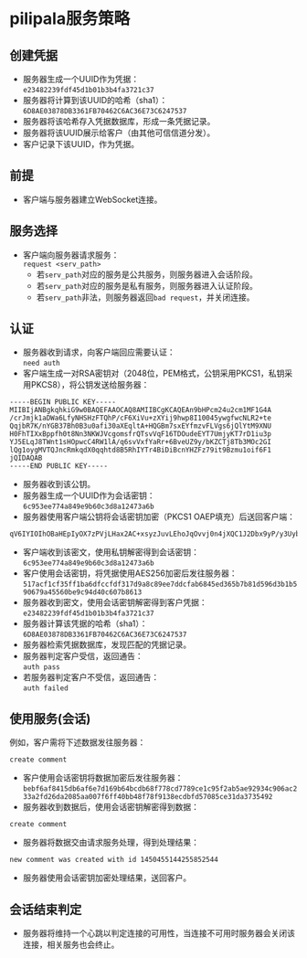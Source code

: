 # pilipala服务策略

## 创建凭据

* 服务器生成一个UUID作为凭据：  
`e23482239fdf45d1b01b3b4fa3721c37`
* 服务器将计算到该UUID的哈希（sha1）：  
`6D8AE03878DB3361FB70462C6AC36E73C6247537`
* 服务器将该哈希存入凭据数据库，形成一条凭据记录。
* 服务器将该UUID展示给客户（由其他可信信道分发）。
* 客户记录下该UUID，作为凭据。

## 前提

* 客户端与服务器建立WebSocket连接。

## 服务选择

* 客户端向服务器请求服务：  
`request <serv_path>`
  * 若`serv_path`对应的服务是公共服务，则服务器进入会话阶段。
  * 若`serv_path`对应的服务是私有服务，则服务器进入认证阶段。
  * 若`serv_path`非法，则服务器返回`bad request`，并关闭连接。

## 认证

* 服务器收到请求，向客户端回应需要认证：  
`need auth`
* 客户端生成一对RSA密钥对（2048位，PEM格式，公钥采用PKCS1，私钥采用PKCS8），将公钥发送给服务器：

```text
-----BEGIN PUBLIC KEY-----
MIIBIjANBgkqhkiG9w0BAQEFAAOCAQ8AMIIBCgKCAQEAn9bHPcm24u2cm1MF1G4A
/crJmjk1aDWa6LfyNHSHzFTQhP/cF6XiVu+zXYij9hwp8I10045ywgfwcNLR2+te
QqjbR7K/nYGB37Bh0B3u0afi30aXEqltA+HQGBm7sxEYfmzvFLVgs6jQlYtM9XNU
H0FhTIXxBppfh0t8Nn3NKWJVcgomsfrQTsvVqF16TDOudeEYT7UmjyKT7rD1iu3p
YJ5ELqJ8TWnt1sHOpwcC4RW1lA/q6svVxfYaRr+6BveUZ9y/bKZCTj8Tb3MOc2GI
lQg1oygMVTQJncRmkqdX0qqhtd8B5RhIYTr4BiDiBcnYHZFz79it9Bzmu1oif6F1
jQIDAQAB
-----END PUBLIC KEY-----
```

* 服务器收到该公钥。
* 服务器生成一个UUID作为会话密钥：  
`6c953ee774a849e9b60c3d8a12473a6b`
* 服务器使用客户端公钥将会话密钥加密（PKCS1 OAEP填充）后送回客户端：

```text
qV6IYIOIhOBaHEpIyOX7zPVjLHax2AC+xsyzJuvLEhoJqOvvj0n4jXQC1J2Dbx9yP/y3UybccSbXj7ut+EW0UORC6rA3sMA/R+p2F5hlgJhPdzDLKoOvpWxtROq23OX6i4yoqZ3MoituqGICBxoVopz30TVc3Y+ayHPYYrkNvYc5PBZu2BGgPmM/CLiuc1dQ3o6fJ0LkamXkiBqTu4e9lwEOLJaE2ht+VGW0zue6ecIlUEjHrcU37m9kLlFsEeAweDtg3ppoKtnEVziy46m6ygnCbbxUbamxGdq+N6AFuCWl/C5VY7B05YOMCV9KNZgv6SE2LcUaHhSbrZTc/OFSTg==
```

* 客户端收到该密文，使用私钥解密得到会话密钥：
`6c953ee774a849e9b60c3d8a12473a6b`
* 客户使用会话密钥，将凭据使用AES256加密后发往服务器：
`517acf1cf35ff1ba6dfccfdf317d9a8c89ee7ddcfab6845ed365b7b81d596d3b1b590679a45560be9c94d40c607b8613`
* 服务器收到密文，使用会话密钥解密得到客户凭据：  
`e23482239fdf45d1b01b3b4fa3721c37`
* 服务器计算该凭据的哈希（sha1）：  
`6D8AE03878DB3361FB70462C6AC36E73C6247537`
* 服务器检索凭据数据库，发现匹配的凭据记录。
* 服务器判定客户受信，返回通告：  
`auth pass`
* 若服务器判定客户不受信，返回通告：  
`auth failed`

## 使用服务(会话)

例如，客户需将下述数据发往服务器：

```text
create comment
```

* 客户使用会话密钥将数据加密后发往服务器：
`bebf6af8415db6af6e7d169b64bcdb68f778cd7789ce1c95f2ab5ae92934c906ac233a2fd26da2085aa007f6ff40bb48f78f9138ecdbfd57085ce31da3735492`
* 服务器收到数据后，使用会话密钥解密得到数据：

```text
create comment
```

* 服务器将数据交由请求服务处理，得到处理结果：

```text
new comment was created with id 1450455144255852544
```

* 服务器使用会话密钥加密处理结果，送回客户。

## 会话结束判定

* 服务器将维持一个心跳以判定连接的可用性，当连接不可用时服务器会关闭该连接，相关服务也会终止。
